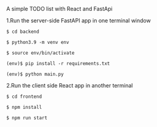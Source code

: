 A simple TODO list with React and FastApi

1.Run the server-side FastAPI app in one terminal window

`$ cd backend`

`$ python3.9 -m venv env`

`$ source env/bin/activate`

`(env)$ pip install -r requirements.txt`

`(env)$ python main.py`


2.Run the client side React app in another terminal

`$ cd frontend`

`$ npm install`

`$ npm run start`
